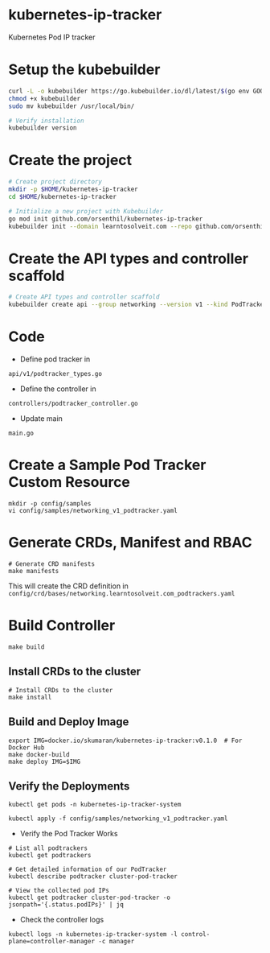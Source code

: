 # kubernetes-ip-tracker
Kubernetes Pod IP tracker

# Setup the kubebuilder

```bash
curl -L -o kubebuilder https://go.kubebuilder.io/dl/latest/$(go env GOOS)/$(go env GOARCH)
chmod +x kubebuilder
sudo mv kubebuilder /usr/local/bin/

# Verify installation
kubebuilder version
```
# Create the project

```bash
# Create project directory
mkdir -p $HOME/kubernetes-ip-tracker
cd $HOME/kubernetes-ip-tracker

# Initialize a new project with Kubebuilder
go mod init github.com/orsenthil/kubernetes-ip-tracker
kubebuilder init --domain learntosolveit.com --repo github.com/orsenthil/kubernetes-ip-tracker
```

# Create the API types and controller scaffold

```bash
# Create API types and controller scaffold
kubebuilder create api --group networking --version v1 --kind PodTracker --resource --controller
```

# Code 

* Define pod tracker in

```shell
api/v1/podtracker_types.go
```

* Define the controller in
 
```shell
controllers/podtracker_controller.go
```

* Update main

```shell
main.go
```

# Create a Sample Pod Tracker Custom Resource

```shell
mkdir -p config/samples
vi config/samples/networking_v1_podtracker.yaml
```

# Generate CRDs, Manifest and RBAC

```shell
# Generate CRD manifests
make manifests
```

This will create the CRD definition in `config/crd/bases/networking.learntosolveit.com_podtrackers.yaml`


# Build Controller
```shell
make build
```

## Install CRDs to the cluster

```shell
# Install CRDs to the cluster
make install
```

## Build and Deploy Image

```shell
export IMG=docker.io/skumaran/kubernetes-ip-tracker:v0.1.0  # For Docker Hub
make docker-build
make deploy IMG=$IMG
```

## Verify the Deployments

```shell
kubectl get pods -n kubernetes-ip-tracker-system
```

```shell
kubectl apply -f config/samples/networking_v1_podtracker.yaml
```

* Verify the Pod Tracker Works

```shell
# List all podtrackers
kubectl get podtrackers

# Get detailed information of our PodTracker
kubectl describe podtracker cluster-pod-tracker

# View the collected pod IPs
kubectl get podtracker cluster-pod-tracker -o jsonpath='{.status.podIPs}' | jq
```

* Check the controller logs
 
```shell
kubectl logs -n kubernetes-ip-tracker-system -l control-plane=controller-manager -c manager
```